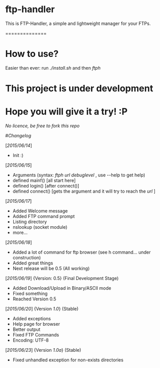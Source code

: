 ftp-handler
==============

This is FTP-Handler, a simple and lightweight manager for your FTPs.

==============

# How to use?

Easier than ever: run
*./install.sh*
and then
*ftph*

# This project is under development


# Hope you will give it a try! :P 

*No licence, be free to fork this repo*

#*Changelog*

[*2015/06/14*]

 - Init :)
       
[*2015/06/15*]

 - Arguments (syntax: *ftph url debuglevel* , use --help to get help)
 - defined mainf() [all start here]
 - defined login() [after connect()]
 - defined connect() [gets the argument and it will try to reach the *url* ]
	    
[*2015/06/17*]
	       
 - Added Welcome message
 - Added FTP command prompt
 - Listing directory
 - nslookup (socket module)
 - more...

[*2015/06/18*]
 
 - Added a lot of command for ftp browser (see h command... under construction)
 - Added great things
 - Next release will be 0.5 (All working)

[*2015/06/19*] {Version: 0.5} (Final Development Stage)

 - Added Download/Upload in Binary/ASCII mode
 - Fixed something
 - Reached Version 0.5

[*2015/06/20*] {Version *1.0*} (Stable)

 - Added exceptions 
 - Help page for browser
 - Better output
 - Fixed FTP Commands
 - Encoding: UTF-8 
 
[*2015/06/23*] {Version *1.0a*} (Stable)
 
 - Fixed unhandled exception for non-exists directories


